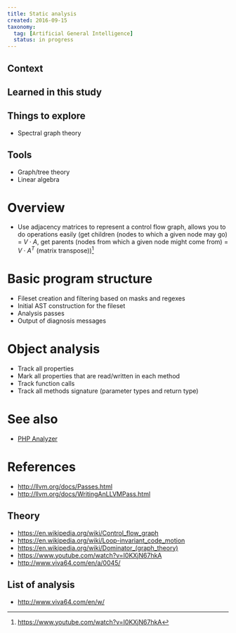 ```yaml
---
title: Static analysis
created: 2016-09-15
taxonomy:
  tag: [Artificial General Intelligence]
  status: in progress
---
```


## Context

## Learned in this study

## Things to explore
* Spectral graph theory

## Tools
* Graph/tree theory
* Linear algebra

# Overview
* Use adjacency matrices to represent a control flow graph, allows you to do operations easily (get children (nodes to which a given node may go) = $V \cdot A$, get parents (nodes from which a given node might come from) = $V \cdot A^T$ (matrix transpose))[^1]

# Basic program structure
* Fileset creation and filtering based on masks and regexes
* Initial AST construction for the fileset
* Analysis passes
* Output of diagnosis messages

# Object analysis
* Track all properties
* Mark all properties that are read/written in each method
* Track function calls
* Track all methods signature (parameter types and return type)

# See also
* [PHP Analyzer](php-analyzer/article.md)

# References
[^1]: https://www.youtube.com/watch?v=I0KXjN67hkA

* http://llvm.org/docs/Passes.html
* http://llvm.org/docs/WritingAnLLVMPass.html

## Theory
* https://en.wikipedia.org/wiki/Control_flow_graph
* https://en.wikipedia.org/wiki/Loop-invariant_code_motion
* <https://en.wikipedia.org/wiki/Dominator_(graph_theory)>
* https://www.youtube.com/watch?v=I0KXjN67hkA
* http://www.viva64.com/en/a/0045/

## List of analysis
* http://www.viva64.com/en/w/
